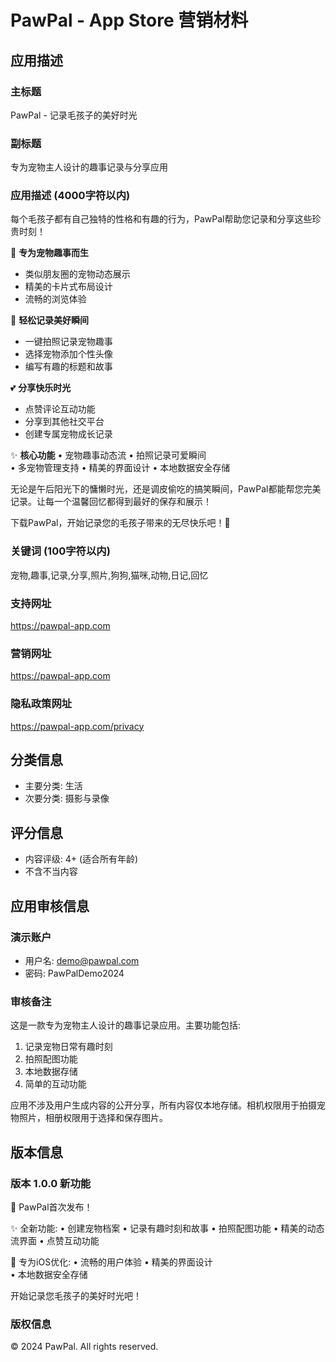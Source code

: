 # PawPal - App Store 营销材料

## 应用描述

### 主标题
PawPal - 记录毛孩子的美好时光

### 副标题  
专为宠物主人设计的趣事记录与分享应用

### 应用描述 (4000字符以内)
每个毛孩子都有自己独特的性格和有趣的行为，PawPal帮助您记录和分享这些珍贵时刻！

🐾 **专为宠物趣事而生**
- 类似朋友圈的宠物动态展示
- 精美的卡片式布局设计
- 流畅的浏览体验

📸 **轻松记录美好瞬间**
- 一键拍照记录宠物趣事
- 选择宠物添加个性头像
- 编写有趣的标题和故事

💕 **分享快乐时光**
- 点赞评论互动功能
- 分享到其他社交平台
- 创建专属宠物成长记录

✨ **核心功能**
• 宠物趣事动态流
• 拍照记录可爱瞬间  
• 多宠物管理支持
• 精美的界面设计
• 本地数据安全存储

无论是午后阳光下的慵懒时光，还是调皮偷吃的搞笑瞬间，PawPal都能帮您完美记录。让每一个温馨回忆都得到最好的保存和展示！

下载PawPal，开始记录您的毛孩子带来的无尽快乐吧！🎉

### 关键词 (100字符以内)
宠物,趣事,记录,分享,照片,狗狗,猫咪,动物,日记,回忆

### 支持网址
https://pawpal-app.com

### 营销网址  
https://pawpal-app.com

### 隐私政策网址
https://pawpal-app.com/privacy

## 分类信息
- 主要分类: 生活
- 次要分类: 摄影与录像

## 评分信息
- 内容评级: 4+ (适合所有年龄)
- 不含不当内容

## 应用审核信息
### 演示账户
- 用户名: demo@pawpal.com
- 密码: PawPalDemo2024

### 审核备注
这是一款专为宠物主人设计的趣事记录应用。主要功能包括:
1. 记录宠物日常有趣时刻
2. 拍照配图功能  
3. 本地数据存储
4. 简单的互动功能

应用不涉及用户生成内容的公开分享，所有内容仅本地存储。相机权限用于拍摄宠物照片，相册权限用于选择和保存图片。

## 版本信息
### 版本 1.0.0 新功能
🎉 PawPal首次发布！

✨ 全新功能:
• 创建宠物档案
• 记录有趣时刻和故事
• 拍照配图功能
• 精美的动态流界面
• 点赞互动功能

📱 专为iOS优化:
• 流畅的用户体验
• 精美的界面设计  
• 本地数据安全存储

开始记录您毛孩子的美好时光吧！

### 版权信息
© 2024 PawPal. All rights reserved.